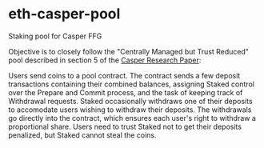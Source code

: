 # eth-casper-pool
Staking pool for Casper FFG
 
Objective is to closely follow the "Centrally Managed but Trust Reduced" pool described in section 5 of the [Casper Research Paper](https://github.com/ethereum/research/blob/master/papers/casper-economics/casper_economics_basic.pdf):

Users send coins to a pool contract. The contract sends a few deposit transactions containing their combined balances, assigning Staked control over the Prepare and Commit process, and the task of keeping track of Withdrawal requests. Staked occasionally withdraws one of their deposits to accomodate users wishing to withdraw their deposits. The withdrawals go directly into the contract, which ensures each user's right to withdraw a proportional share. Users need to trust Staked not to get their deposits penalized, but Staked cannot steal the coins. 
